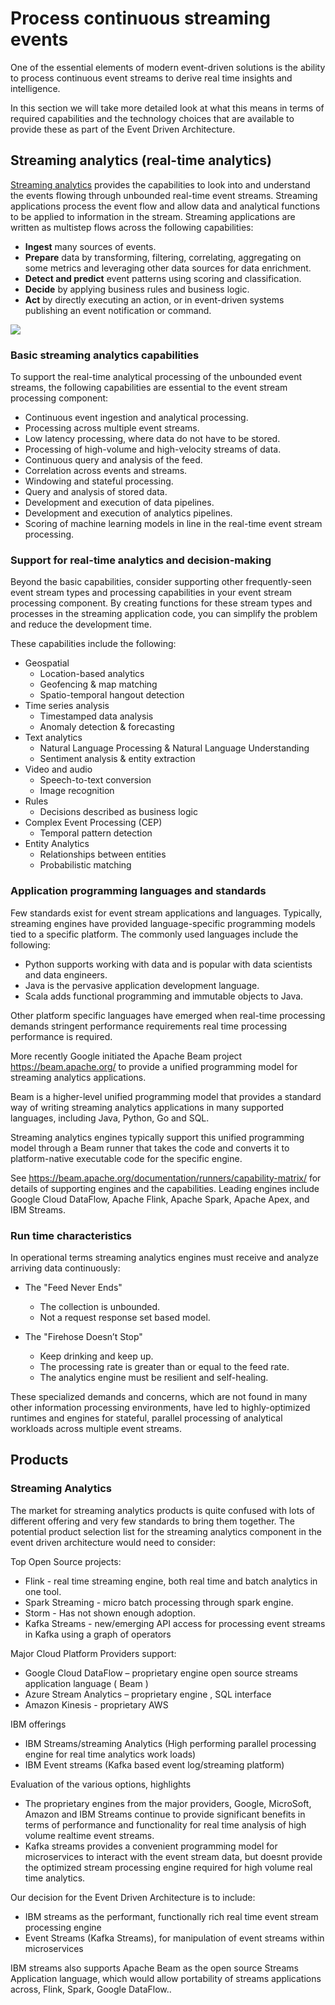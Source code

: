 # Process continuous streaming events 

One of the essential elements of modern event-driven solutions is the ability to process continuous event streams to derive real time insights and intelligence.

In this section we will take more detailed look at what this means in terms of required capabilities and the technology choices that are available to provide these as part of the Event Driven Architecture.

## Streaming analytics (real-time analytics)

[Streaming analytics](https://cloud.ibm.com/catalog/services/streaming-analytics) provides the capabilities to look into and understand the events flowing through unbounded real-time event streams. Streaming applications process the event flow and allow data and analytical functions to be applied to information in the stream. Streaming applications are written as multistep flows across the following capabilities:

* **Ingest** many sources of events.
* **Prepare** data by transforming, filtering, correlating, aggregating on some metrics and leveraging other data sources for data enrichment.
* **Detect and predict** event patterns using scoring and classification.
* **Decide** by applying business rules and business logic.
* **Act** by directly executing an action, or in event-driven systems publishing an event notification or command.

![](rt-analytics-app-pattern.png)

### Basic streaming analytics capabilities

To support the real-time analytical processing of the unbounded event streams, the following capabilities are essential to the event stream processing component:

* Continuous event ingestion and analytical processing.
* Processing across multiple event streams.
* Low latency processing, where data do not have to be stored.
* Processing of high-volume and high-velocity streams of data.
* Continuous query and analysis of the feed.
* Correlation across events and streams.
* Windowing and stateful processing.
* Query and analysis of stored data.
* Development and execution of data pipelines.
* Development and execution of analytics pipelines.
* Scoring of machine learning models in line in the real-time event stream processing.

### Support for real-time analytics and decision-making

Beyond the basic capabilities, consider supporting other frequently-seen event stream types and processing capabilities in your event stream processing component. By creating functions for these stream types and processes in the streaming application code, you can simplify the problem and reduce the development time.

These capabilities include the following:

* Geospatial
  * Location-based analytics
  * Geofencing & map matching
  * Spatio-temporal hangout detection
* Time series analysis
  * Timestamped data analysis
  * Anomaly detection & forecasting
* Text analytics
  * Natural Language Processing & Natural Language Understanding
  * Sentiment analysis & entity extraction
* Video and audio
  * Speech-to-text conversion
  * Image recognition
* Rules
  * Decisions described as business logic
* Complex Event Processing (CEP)
  * Temporal pattern detection
* Entity Analytics
  * Relationships between entities
  * Probabilistic matching

### Application programming languages and standards

Few standards exist for event stream applications and languages. Typically, streaming engines have provided language-specific programming models tied to a specific platform.  The commonly used languages include the following:
* Python supports working with data and is popular with data scientists and data engineers.
* Java is the pervasive application development language.
* Scala adds functional programming and immutable objects to Java.

Other platform specific languages have emerged when real-time processing demands stringent performance requirements real time processing performance is required.

More recently Google initiated the Apache Beam project https://beam.apache.org/ to provide a unified programming model for streaming analytics applications.

Beam is a higher-level unified programming model that provides a standard way of writing streaming analytics applications in many supported languages, including Java, Python, Go and SQL.

Streaming analytics engines typically support this unified programming model through a Beam runner that takes the code and converts it to platform-native executable code for the specific engine.

See https://beam.apache.org/documentation/runners/capability-matrix/ for details of supporting engines and the capabilities.  Leading engines include Google Cloud DataFlow, Apache Flink, Apache Spark, Apache Apex, and IBM Streams.

### Run time characteristics

In operational terms streaming analytics engines must receive and analyze arriving data continuously:

* The "Feed Never Ends"
  * The collection is unbounded.
  * Not a request response set based model.

* The "Firehose Doesn’t Stop"
  * Keep drinking and keep up.
  * The processing rate is greater than or equal to the feed rate.
  * The analytics engine must be resilient and self-healing.

These specialized demands and concerns, which are not found in many other information processing environments, have led to highly-optimized runtimes and engines for stateful, parallel processing of analytical workloads across multiple event streams.


## Products

### Streaming Analytics

The market for streaming analytics products is quite confused with lots of different offering and very few standards to bring them together.  The potential product selection list for the streaming analytics component in the event driven architecture would need to consider:

Top Open Source projects:
* Flink - real time streaming engine, both real time and batch analytics in one tool.
* Spark Streaming - micro batch processing through spark engine.
* Storm - Has not shown enough adoption.
* Kafka Streams - new/emerging API access for processing event streams in Kafka using a graph of operators

Major Cloud Platform Providers support:
* Google Cloud DataFlow – proprietary engine open source streams application language ( Beam )
* Azure Stream Analytics – proprietary engine , SQL interface
* Amazon Kinesis - proprietary AWS

IBM offerings
* IBM Streams/streaming Analytics (High performing parallel processing engine for real time analytics work loads)
* IBM Event streams (Kafka based event log/streaming platform)

Evaluation of the various options, highlights
* The proprietary engines from the major providers, Google, MicroSoft, Amazon and IBM Streams continue to provide significant benefits in terms of performance and functionality for real time analysis of high volume realtime event streams.
* Kafka streams provides a convenient programming model for microservices to interact with the event stream data, but doesnt provide the optimized stream processing engine required for high volume real time analytics.

Our decision for the Event Driven Architecture is to include:

* IBM streams as the performant, functionally rich real time event stream processing engine
* Event Streams (Kafka Streams), for manipulation of event streams within microservices

IBM streams also supports Apache Beam as the open source Streams Application language,  which would allow portability of streams applications across, Flink, Spark, Google DataFlow..

